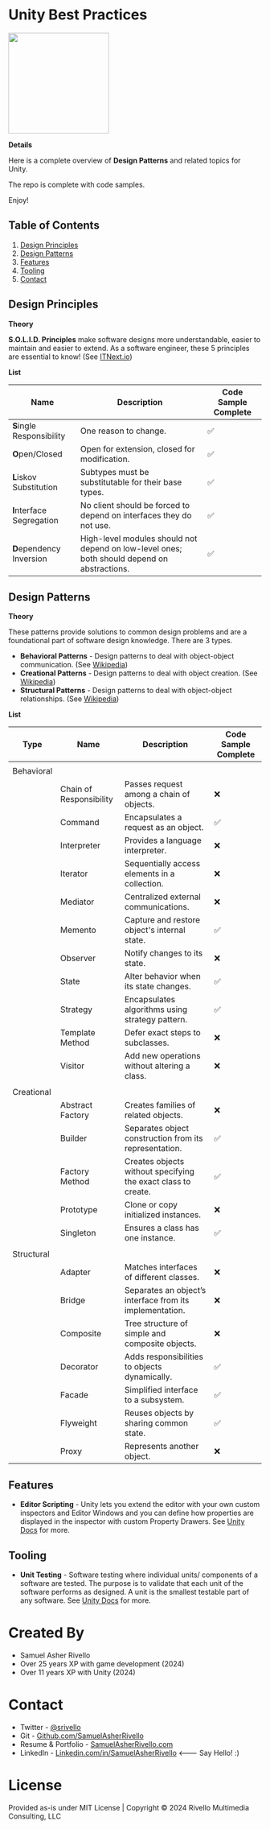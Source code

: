 
# Unity Best Practices

<img src="https://github.com/SamuelAsherRivello/unity-project-template/raw/master/Unity/Assets/Documentation/ReadMe/Art/Sprites/ProjectIcon.png" width="200" />

**Details**

Here is a complete overview of **Design Patterns** and related topics for Unity. 

The repo is complete with code samples.

Enjoy!

## Table of Contents

1. [Design Principles](#design-principles)
1. [Design Patterns](#design-patterns)
1. [Features](#features)
1. [Tooling](#tooling)
1. [Contact](#contact)

## Design Principles

**Theory**

**S.O.L.I.D. Principles** make software designs more understandable, easier to maintain and easier to extend. As a software engineer, these 5 principles are essential to know! (See <a href="https://itnext.io/solid-principles-explanation-and-examples-715b975dcad4">ITNext.io</a>)

**List**

| Name                        | Description                           | Code Sample Complete |
|-----------------------------|---------------------------------------|----------|
| **S**ingle Responsibility   | One reason to change.                 |  ✅      |
| **O**pen/Closed             | Open for extension, closed for modification. |    ✅      |
| **L**iskov Substitution     | Subtypes must be substitutable for their base types. |    ✅      |
| **I**nterface Segregation   | No client should be forced to depend on interfaces they do not use. |    ✅      |
| **D**ependency Inversion    | High-level modules should not depend on low-level ones; both should depend on abstractions. |  ✅        |


## Design Patterns

**Theory**

These patterns provide solutions to common design problems and are a foundational part of software design knowledge. There are 3 types.

* **Behavioral Patterns** - Design patterns to deal with object-object communication. (See <a href="https://en.wikipedia.org/wiki/Behavioral_pattern">Wikipedia</a>)
* **Creational Patterns** - Design patterns to deal with object creation. (See <a href="https://en.wikipedia.org/wiki/Creational_pattern">Wikipedia</a>)
* **Structural Patterns** - Design patterns to deal with object-object relationships. (See <a href="https://en.wikipedia.org/wiki/Structural_pattern">Wikipedia</a>)

**List**

| Type           | Name                    | Description                          | Code Sample Complete |
|----------------|-------------------------|--------------------------------------|----------|
|                |                         |                                      |          |
| Behavioral      |                         |                                      |          |
|                | Chain of Responsibility | Passes request among a chain of objects. |    ❌      |
|                | Command                 | Encapsulates a request as an object. |    ✅       |
|                | Interpreter             | Provides a language interpreter.     |    ❌      |
|                | Iterator                | Sequentially access elements in a collection. |    ❌      |
|                | Mediator                | Centralized external communications. |    ❌      |
|                | Memento                 | Capture and restore object's internal state. |     ✅      |
|                | Observer                | Notify changes to its state.         |    ❌      |
|                | State                   | Alter behavior when its state changes. |     ✅      |
|                | Strategy                | Encapsulates algorithms using strategy pattern. |    ✅      |
|                | Template Method         | Defer exact steps to subclasses.     |      ❌    |
|                | Visitor                 | Add new operations without altering a class. |    ❌      |
|                |                         |                                      |          |
| Creational     |                         |                                      |          |
|                | Abstract Factory        | Creates families of related objects. |      ❌    |
|                | Builder                 | Separates object construction from its representation. |   ✅       |
|                | Factory Method          | Creates objects without specifying the exact class to create. |  ✅         |
|                | Prototype               | Clone or copy initialized instances. |    ❌      |
|                | Singleton               | Ensures a class has one instance.    |    ✅       |
|                |                         |                                      |          |
|  Structural    |                         |                                      |          |
|                | Adapter                 | Matches interfaces of different classes. |   ❌       |
|                | Bridge                  | Separates an object’s interface from its implementation. |   ❌       |
|                | Composite               | Tree structure of simple and composite objects. |   ❌       |
|                | Decorator               | Adds responsibilities to objects dynamically. |  ✅        |
|                | Facade                  | Simplified interface to a subsystem. |   ✅       |
|                | Flyweight               | Reuses objects by sharing common state. |     ✅     |
|                | Proxy                   | Represents another object.           |     ❌     |


## Features

* **Editor Scripting** - Unity lets you extend the editor with your own custom inspectors and Editor Windows and you can define how properties are displayed in the inspector with custom Property Drawers. See <a href="https://docs.unity3d.com/Manual/ExtendingTheEditor.html">Unity Docs</a> for more.

## Tooling

* **Unit Testing** - Software testing where individual units/ components of a software are tested. The purpose is to validate that each unit of the software performs as designed. A unit is the smallest testable part of any software. See <a href="https://docs.unity3d.com/Manual/testing-editortestsrunner.html">Unity Docs</a> for more.

Created By
=============

- Samuel Asher Rivello 
- Over 25 years XP with game development (2024)
- Over 11 years XP with Unity (2024)

Contact
=============

- Twitter - <a href="https://twitter.com/srivello/">@srivello</a>
- Git - <a href="https://github.com/SamuelAsherRivello/">Github.com/SamuelAsherRivello</a>
- Resume & Portfolio - <a href="http://www.SamuelAsherRivello.com">SamuelAsherRivello.com</a>
- LinkedIn - <a href="https://Linkedin.com/in/SamuelAsherRivello">Linkedin.com/in/SamuelAsherRivello</a> <--- Say Hello! :)


License
=============

Provided as-is under MIT License | Copyright © 2024 Rivello Multimedia Consulting, LLC


